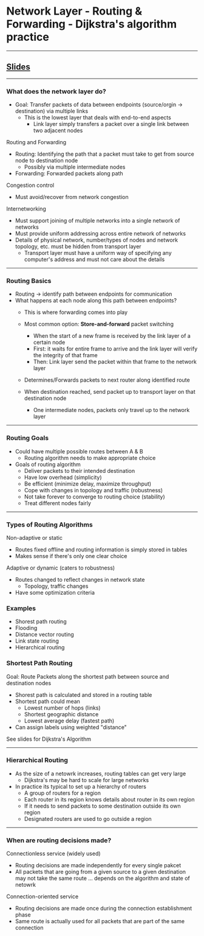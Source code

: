 # Network Layer - Routing & Forwarding - Dijkstra's algorithm practice
---

## [Slides](https://redhawks-my.sharepoint.com/:p:/r/personal/bowermanjess_seattleu_edu/_layouts/15/Doc.aspx?sourcedoc=%7BA1C76553-D4C7-497D-A94F-9BE533DB1D60%7D&file=CPSC-3500-Networking-Layer-Routing-Basics-Final.pptx&action=edit&mobileredirect=true)
---

### What does the network layer do?
- Goal: Transfer packets of data between endpoints (source/orgin -> destination) via multiple links
  - This is the lowest layer that deals with end-to-end aspects
    - Link layer simply transfers a packet over a single link between two adjacent nodes

Routing and Forwarding
- Routing: Identifying the path that a packet must take to get from source node to destination node
  - Possibly via multiple intermediate nodes
- Forwarding: Forwarded packets along path

Congestion control
- Must avoid/recover from network congestion

Internetworking
- Must support joining of multiple networks into a single network of networks
- Must provide uniform addressing across entire network of networks
- Details of physical network, number/types of nodes and network topology, etc. must be hidden from transport layer
  - Transport layer must have a uniform way of specifying any computer's address and must not care about the details

---

### Routing Basics
- Routing -> identify path between endpoints for communication
- What happens at each node along this path between endpoints?
  - This is where forwarding comes into play
  - Most common option: **Store-and-forward** packet switching
    - When the start of a new frame is received by the link layer of a certain node 
    - First: it waits for entire frame to arrive and the link layer will verify the integrity of that frame
    - Then: Link layer send the packet within that frame to the network layer

  - Determines/Forwards packets to next router along identified route
  - When destination reached, send packet up to transport layer on that destination node
    - One intermediate nodes, packets only travel up to the network layer

---

### Routing Goals
- Could have multiple possible routes between A & B
  - Routing algorithm needs to make appropriate choice
- Goals of routing algorithm
  - Deliver packets to their intended destination
  - Have low overhead (simplicity)
  - Be efficient (minimize delay, maximize throughput)
  - Cope with changes in topology and traffic (robustness)
  - Not take forever to converge to routing choice (stability)
  - Treat different nodes fairly

---

### Types of Routing Algorithms
Non-adaptive or static
- Routes fixed offline and routing information is simply stored in tables
- Makes sense if there's only one clear choice

Adaptive or dynamic (caters to robustness)
- Routes changed to reflect changes in network state
  - Topology, traffic changes
- Have some optimization criteria

### Examples
- Shorest path routing
- Flooding
- Distance vector routing
- Link state routing
- Hierarchical routing

### Shortest Path Routing
Goal: Route Packets along the shortest path between source and destination nodes
- Shorest path is calculated and stored in a routing table
- Shortest path could mean
  - Lowest number of hops (links)
  - Shortest geographic distance
  - Lowest average delay (fastest path)
- Can assign labels using weighted "distance"

See slides for Dijkstra's Algorithm

---

### Hierarchical Routing
- As the size of a netowrk increases, routing tables can get very large
  - Dijkstra's may be hard to scale for large networks
- In practice its typical to set up a hierarchy of routers
  - A group of routers for a region
  - Each router in its region knows details about router in its own region
  - If it needs to send packets to some destination outside its own region
  - Designated routers are used to go outside a region

---

### When are routing decisions made?
Connectionless service (widely used)
- Routing decisions are made independently for every single pakcet
- All packets that are going from a given source to a given destination may not take the same route ... depends on the algorithm and state of netowrk

Connection-oriented service
- Routing decisions are made once during the connection establishment phase
- Same route is actually used for all packets that are part of the same connection

